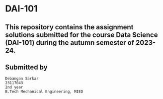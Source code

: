 # DAI-101
## This repository contains the assignment solutions submitted for the course Data Science (DAI-101) during the autumn semester of 2023-24.

## Submitted by 
    Debangan Sarkar
    23117043
    2nd year 
    B.Tech Mechanical Engineering, MIED
